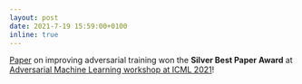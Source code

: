```yaml
---
layout: post
date: 2021-7-19 15:59:00+0100
inline: true
---
```


<a href="https://openreview.net/forum?id=BuD2LmNaU3a">Paper</a> on improving adversarial training won the <b>Silver Best Paper Award</b> at <a href="https://advml-workshop.github.io/icml2021/">Adversarial Machine Learning workshop at ICML 2021</a>!
